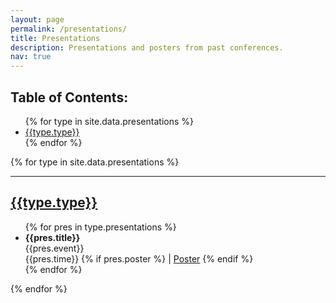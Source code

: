 ```yaml
---
layout: page
permalink: /presentations/
title: Presentations
description: Presentations and posters from past conferences.
nav: true
---
```



## Table of Contents:

<ul>
{% for type in site.data.presentations %}
  <li><a href="#{{type.link}}">{{type.type}}</a></li>
{% endfor %}
</ul>

{% for type in site.data.presentations %}
  <a id="{{type.link}}"></a>
  <hr>
  <h2><a href="#{{type.link}}">{{type.type}}</a></h2>
  <ul>
  {% for pres in type.presentations %}
    <li><b>{{pres.title}}</b><br>
    {{pres.event}}<br>
    {{pres.time}}
    {% if pres.poster %}
    | <a href="{{pres.poster}}" target="_blank">Poster</a>
    {% endif %}
    </li>
  {% endfor %}
  </ul>
{% endfor %}
